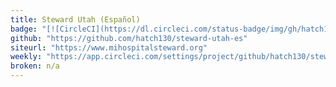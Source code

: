 ```yaml
---
title: Steward Utah (Español)
badge: "[![CircleCI](https://dl.circleci.com/status-badge/img/gh/hatch130/steward-utah-es/tree/gh-pages.svg?style=svg&circle-token=821f05d4fd5cb6cfc5958fda80cf1784b63659a7)](https://dl.circleci.com/status-badge/redirect/gh/hatch130/steward-utah-es/tree/gh-pages)"
github: "https://github.com/hatch130/steward-utah-es"
siteurl: "https://www.mihospitalsteward.org"
weekly: "https://app.circleci.com/settings/project/github/hatch130/steward-utah-es/triggers?return-to=https%3A%2F%2Fapp.circleci.com%2Fpipelines%2Fgithub%2Fhatch130%2Fsteward-utah-es"
broken: n/a
---
```

